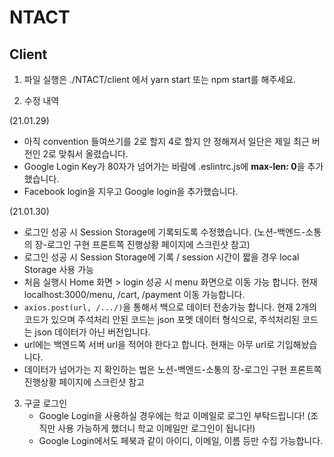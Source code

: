 # NTACT

## Client

1. 파일 실행은 ./NTACT/client 에서 yarn start 또는 npm start를 해주세요.

2. 수정 내역

(21.01.29)
* 아직 convention 들여쓰기를 2로 할지 4로 할지 안 정해져서 일단은 제일 최근 버전인 2로 맞춰서 올렸습니다.
* Google Login Key가 80자가 넘어가는 바람에 .eslintrc.js에 <strong>max-len: 0</strong>을 추가했습니다.
* Facebook login을 지우고 Google login을 추가했습니다.

(21.01.30)
* 로그인 성공 시 Session Storage에 기록되도록 수정했습니다. (노션-백엔드-소통의 장-로그인 구현 프론트쪽 진행상황 페이지에 스크린샷 참고)
* 로그인 성공 시 Session Storage에 기록 / session 시간이 짧을 경우 local Storage 사용 가능
* 처음 실행시 Home 화면 > login 성공 시 menu 화면으로 이동 가능 합니다. 현재 localhost:3000/menu, /cart, /payment 이동 가능합니다.
* <code>axios.post(url, /.../)</code>을 통해서 백으로 데이터 전송가능 합니다. 현재 2개의 코드가 있으며 주석처리 안된 코드는 json 포멧 데이터 형식으로, 주석처리된 코드는 json 데이터가 아닌 버전입니다.
* url에는 백엔드쪽 서버 url을 적어야 한다고 합니다. 현재는 아무 url로 기입해놨습니다.
* 데이터가 넘어가는 지 확인하는 법은 노션-백엔드-소통의 장-로그인 구현 프론트쪽 진행상황 페이지에 스크린샷 참고

3. 구글 로그인
   * Google Login을 사용하실 경우에는 학교 이메일로 로그인 부탁드립니다! (조직만 사용 가능하게 했더니 학교 이메일만 로그인이 됩니다!)
   * Google Login에서도 페북과 같이 아이디, 이메일, 이름 등만 수집 가능합니다.